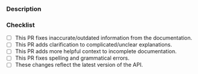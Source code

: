 ### Description

<!--
Please describe your pull request and what relevant information it adds to the documentation.

Make sure to read the contributing guide:
https://github.com/discord/discord-api-docs/blob/master/CONTRIBUTING.md

If you believe that your pull request fulfills these requirements, please submit it! We <3 corrections and improvements!
-->

### Checklist

- [ ] This PR fixes inaccurate/outdated information from the documentation.
- [ ] This PR adds clarification to complicated/unclear explanations.
- [ ] This PR adds more helpful context to incomplete documentation.
- [ ] This PR fixes spelling and grammatical errors.
- [ ] These changes reflect the latest version of the API.
